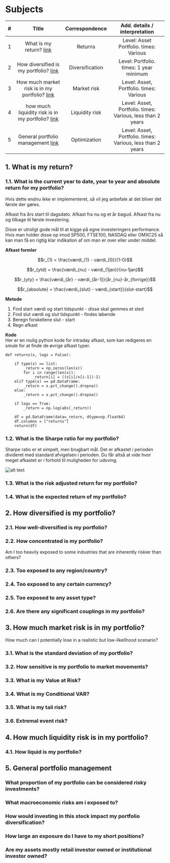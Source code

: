# Subjects

| # | Title                                     | Correspondence                   | Add. details / interpretation              |
| - |:-:                                        |:-:                               |:-:                                         |
|1| What is my return? [link](https://github.com/CopenhagenToLondon/Knowledgebase/blob/main/1.%20Quantitative%20Finance/PortfolioManagement/Endavu.md#1-what-is-my-return)                          | Returns          | Level: Asset Portfolio. times: Various                     | 
|2| How diversified is my portfolio? [link](https://github.com/CopenhagenToLondon/Knowledgebase/blob/main/1.%20Quantitative%20Finance/PortfolioManagement/Endavu.md#2-how-diversified-is-my-portfolio)           | Diversification  | Level: Portfolio. times: 1 year minimum                    | 
|3| How much market risk is in my portfolio? [link](https://github.com/CopenhagenToLondon/Knowledgebase/blob/main/1.%20Quantitative%20Finance/PortfolioManagement/Endavu.md#3-how-much-market-risk-is-in-my-portfolio)    | Market risk      | Level: Asset, Portfolio. times: Various                    | 
|4| how much liquidity risk is in my portfolio? [link](https://github.com/CopenhagenToLondon/Knowledgebase/blob/main/1.%20Quantitative%20Finance/PortfolioManagement/Endavu.md#4-how-much-liquidity-risk-is-in-my-portfolio) | Liquidity risk   | Level: Asset, Portfolio. times: Various, less than 2 years | 
|5| General portfolio management [link](https://github.com/CopenhagenToLondon/Knowledgebase/blob/main/1.%20Quantitative%20Finance/PortfolioManagement/Endavu.md#5-general-portfolio-management)                | Optimization     | Level: Asset, Portfolio. times: Various, less than 2 years | 




## 1. What is my return?

### 1.1. What is the current year to date, year to year and absolute return for my portfolio?
Hvis dette endnu ikke er implementeret, så vil jeg anbefale at det bliver det første der gøres.

Afkast fra års start til dagsdato.
Afkast fra nu og et år bagud.
Afkast fra nu og tilbage til første investering.

Disse er utroligt gode mål til at kigge på egne investeringers performance.
Hvis man holder disse op imod SP500, FTSE100, NASDAQ eller OMXC25 så kan man få en rigtig klar indikation af om man er over eller under middel. 

**Afkast formler**

$$r_{1} = \frac{værdi_{1} - værdi_{0}}{1-0}$$ 

$$r_{ytd} = \frac{værdi_{nu} - værdi_{1jan}}{nu-1jan}$$

$$r_{yty} = \frac{værdi_{år} - værdi_{år-1}}{år_{nu}-år_{forrige}}$$

$$r_{absolute} = \frac{værdi_{slut} - værdi_{start}}{slut-start}$$


**Metode**
1. Find start værdi og start tidspunkt - disse skal gemmes et sted
2. Find slut værdi og slut tidspunkt - findes løbende
3. Beregn forskellene slut - start
4. Regn afkast

**Kode** \
Her er en mulig python kode for intraday afkast, som kan redigeres en smule for at finde de øvrige afkast typer.
```
def returns(x, logs = False):

    if type(x) == list:
        _return = np.zeros(len(x))
        for i in range(len(x)):
            _return[i] = ((x[i]/x[i-1])-1)
    elif type(x) == pd.DataFrame:
        _return = x.pct_change().dropna()   
    else:
        _return = x.pct_change().dropna()
    
    if logs == True:
        _return = np.log(abs(_return))
    
    df = pd.DataFrame(data=_return, dtype=np.float64)
    df.columns = ["returns"]
    return(df)
```

### 1.2. What is the Sharpe ratio for my portfolio?
Sharpe ratio er et simpelt, men brugbart mål. Det er afkastet i perioden divideret med standard afvigelsen i perioden.
Du får altså at vide hvor meget afkastet er i forhold til muligheden for udsving.

![alt text](https://www.google.com/url?sa=i&url=https%3A%2F%2Fgetmoneyrich.com%2Fsharpe-ratio%2F&psig=AOvVaw028rWYxhCjMLrzaCKW7Tqa&ust=1723669854428000&source=images&cd=vfe&opi=89978449&ved=0CBEQjRxqFwoTCKjIgt7w8ocDFQAAAAAdAAAAABAE)



### 1.3. What is the risk adjusted return for my portfolio?

### 1.4. What is the expected return of my portfolio?




## 2. How diversified is my portfolio?

### 2.1. How well-diversified is my portfolio?

### 2.2. How concentrated is my portfolio?
Am I too heavily exposed to some industries that are inherently riskier than others?

### 2.3. Too exposed to any region/country?

### 2.4. Too exposed to any certain currency?

### 2.5. Too exposed to any asset type?

### 2.6. Are there any significant couplings in my portfolio?


## 3. How much market risk is in my portfolio?
How much can I potentially lose in a realistic but low-likelihood scenario?

### 3.1. What is the standard deviation of my portfolio?

### 3.2. How sensitive is my portfolio to market movements?

### 3.3. What is my Value at Risk?

### 3.4. What is my Conditional VAR?

### 3.5. What is my tail risk?

### 3.6. Extremal event risk?



## 4. How much liquidity risk is in my portfolio?

### 4.1. How liquid is my portfolio?


## 5. General portfolio management

### What proportion of my portfolio can be considered risky investments?

### What macroeconomic risks am i exposed to?

### How would investing in this stock impact my portfolio diversification?

### How large an exposure do I have to my short positions?

### Are my assets mostly retail investor owned or institutional investor owned?

